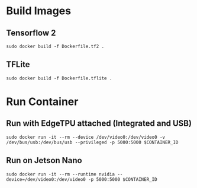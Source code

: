 # Build Images
## Tensorflow 2
```
sudo docker build -f Dockerfile.tf2 .
```
## TFLite
```
sudo docker build -f Dockerfile.tflite .
```

# Run Container
## Run with EdgeTPU attached (Integrated and USB)
```
sudo docker run -it --rm --device /dev/video0:/dev/video0 -v /dev/bus/usb:/dev/bus/usb --privileged -p 5000:5000 $CONTAINER_ID
```

## Run on Jetson Nano
```
sudo docker run -it --rm --runtime nvidia --device=/dev/video0:/dev/video0 -p 5000:5000 $CONTAINER_ID
```